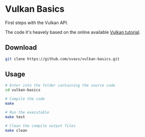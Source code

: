 # Vulkan Basics

First steps with the Vulkan API.

The code it's heavely based on the online available [Vulkan tutorial](https://vulkan-tutorial.com/).

## Download
```sh
git clone https://github.com/svavs/vulkan-basics.git
```

## Usage

```sh
# Enter into the folder containing the source code
cd vulkan-basics

# Compile the code
make 

# Run the executable
make test 

# Clean the compile output files
make clean
```
